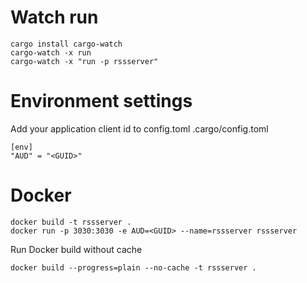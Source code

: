 # Watch run
    cargo install cargo-watch
    cargo-watch -x run
	cargo-watch -x "run -p rssserver"

# Environment settings
Add your application client id to config.toml
.cargo/config.toml

    [env]
    "AUD" = "<GUID>"

# Docker
    docker build -t rssserver .
    docker run -p 3030:3030 -e AUD=<GUID> --name=rssserver rssserver

Run Docker build without cache

    docker build --progress=plain --no-cache -t rssserver .